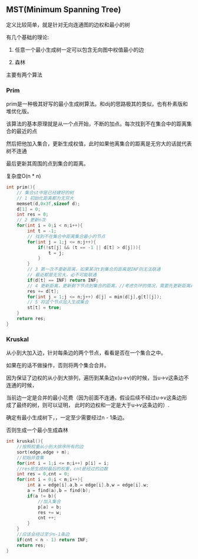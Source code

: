 ## MST(Minimum Spanning Tree)

定义比较简单，就是针对无向连通图的边权和最小的树

有几个基础的理论:

1. 任意一个最小生成树一定可以包含无向图中权值最小的边

2. 森林

主要有两个算法

### Prim

prim是一种极其好写的最小生成树算法。和dij的思路极其的类似，也有朴素版和堆优化版。

该算法的基本原理就是从一个点开始，不断的加点。每次找到不在集合中的距离集合的最近的点

然后把他加入集合，更新生成权值，此时如果他离集合的距离是无穷大的话就代表树不连通

最后更新其周围的点到集合的距离。

复杂度O(n * n)

```cpp
int prim(){
    // 集合st中是已经建好的树
    // 1 初始化距离都为无穷大
    memset(d,0x3f,sizeof d);
    d[1] = 0;
    int res = 0;
    // 2 更新n次
    for(int i = 0;i < n;i++){
        int t = -1;
        // 找到不在集合中距离集合最小的节点
        for(int j = 1;j <= n;j++){
            if(!st[j] && (t == -1 || d[t] > d[j])){
                t = j;
            }
        } 
        // 3 第一次不更新距离，如果某次t到集合的距离是INF则无法联通
        // 最近都是无穷大，必不可能联通
        if(d[t] == INF) return INF;
        // 4 更新距离，更新剩下节点到集合的距离。//考虑负环的情况，需要先更新距离再去更新d 
        res += d[t]; 
        for(int j = 1;j <= n;j++) d[j] = min(d[j],g[t][j]);
        // 5 将这个节点加入生成集合
        st[t] = true;
    }
    return res;
}
```

### Kruskal

从小到大加入边，针对每条边的两个节点，看看是否在一个集合之中。

如果在的话不做操作，否则将两个集合合并。

因为保证了边权的从小到大排列，遍历到某条边x(u->v)的时候，当u->v这条边不连通的时候，

当前边一定是合并的最小花费（因为前面不连通，假设后续不经过u->v这条边形成了最终的树，则可以证明，
此时的边权和一定是大于u->v这条边的）.

确定有最小生成树下，，一定至少需要经过n - 1条边。

否则生成一个最小生成森林

```cpp
int kruskal(){
    //按照权重从小到大排序所有的边
    sort(edge,edge + m);
    //初始并查集
    for(int i = 1;i <= n;i++) p[i] = i;
    //res是生成树最后的权重，cnt是经过的边数
    int res = 0,cnt = 0;
    for(int i = 0;i < m;i++){
        int a = edge[i].a,b = edge[i].b,w = edge[i].w;
        a = find(a),b = find(b);
        if(a != b){
            //加入集合
            p[a] = b;
            res += w;
            cnt ++;
        }
    }
    //应该会经过至少n-1条边
    if(cnt < n - 1) return INF;
    return res;
}
```